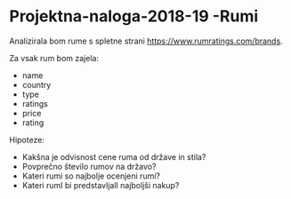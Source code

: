 # Projektna-naloga-2018-19 -Rumi
Analizirala bom rume s spletne strani https://www.rumratings.com/brands.

Za vsak rum bom zajela:
* name 
* country  
* type
* ratings
* price
* rating

Hipoteze:
* Kakšna je odvisnost cene ruma od države in stila?
* Povprečno število rumov na državo?
* Kateri rumi so najbolje ocenjeni rumi?
* Kateri rumI bi predstavljalI najboljši nakup?
